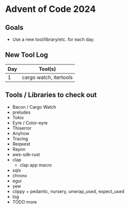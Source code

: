 # Advent of Code 2024

## Goals

- Use a new tool/library/etc. for each day.

## New Tool Log

| Day | Tool(s)                |
|-----|------------------------|
| 1   | cargo watch, itertools |


## Tools / Libraries to check out

- Bacon / Cargo Watch
- preludes
- Tokio
- Eyre / Color-eyre
- Thiserror
- Anyhow
- Tracing
- Reqwest
- Rayon
- aws-sdk-rust
- clap
    - clap app macro
- sqlx
- chrono
- egui
- yew
- clippy + pedantic, nursery, unwrap_used, expect_used
- log
- TODO more